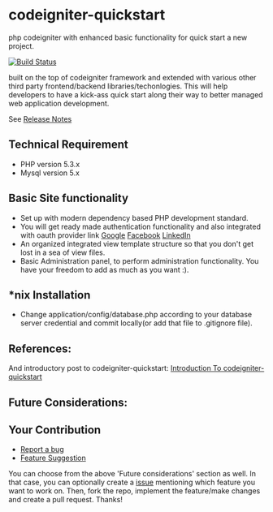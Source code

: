 # codeigniter-quickstart
php codeigniter with enhanced basic functionality for quick start a new project.

[![Build Status](https://travis-ci.org/straweb/codeigniter-quickstart.svg)](https://travis-ci.org/straweb/codeigniter-quickstart)

built on the top of codeigniter framework and extended with various other third party frontend/backend libraries/techonlogies. 
This will help developers to have a kick-ass quick start along their way to better managed web application development.

See [Release Notes](https://github.com/straweb/codeigniter-quickstart/wiki/Release-Note)


Technical Requirement
---------------------
- PHP version 5.3.x
- Mysql version 5.x


Basic Site functionality
-------------------
- Set up with modern dependency based PHP development standard.
- You will get ready made authentication functionality and also integrated with oauth provider link 
		[Google](http://google.com )
		[Facebook](http://facebook.com )
		[LinkedIn](http://linkedin.com)
- An organized integrated view template structure so that you don't get lost in a sea of view files.
- Basic Administration panel, to perform administration functionality. You have your freedom to add as much as you want :).


*nix Installation
-------------------
- Change application/config/database.php according to your database server credential and commit locally(or add that file to .gitignore file).


References:
----------
And introductory post to codeigniter-quickstart: [Introduction To codeigniter-quickstart](https://github.com/straweb/codeigniter-quickstart )


Future Considerations:
----------------------



Your Contribution
-------------------

- [Report a bug](https://github.com/straweb/codeigniter-quickstart/labels/bug)
- [Feature Suggestion](https://github.com/straweb/codeigniter-quickstart/labels/enhancement)

You can choose from the above 'Future considerations' section as well. In that case, you can optionally create a [issue](https://github.com/straweb/codeigniter-quickstart/issues) mentioning which feature you want to work on. Then, fork the repo, implement the feature/make changes and create a pull request. Thanks!






